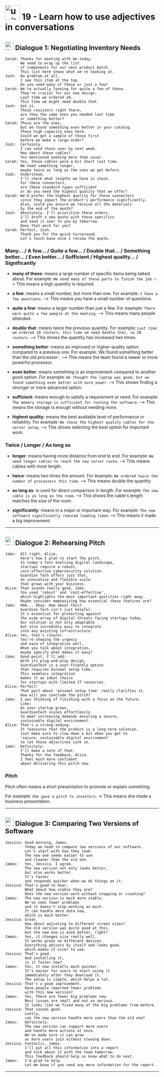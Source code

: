 # <img width="48" height="48" src="https://img.icons8.com/emoji/48/united-kingdom-emoji.png" alt="united-kingdom-emoji"/> 19 - Learn how to use adjectives in conversations

## <img width="28" height="28" src="https://img.icons8.com/emoji/28/united-kingdom-emoji.png" alt="united-kingdom-emoji"/> Dialogue 1: Negotiating Inventory Needs

```
Sarah: Thanks for meeting with me today.
       We need to wrap up the list
       of components for our next product batch.
       This list here shows what we're looking at.
Josh:  No problem at all.
       I see this item at the top.
       Do you need many of these or just a few?
Sarah: We're actually looking for quite a few of those.
       They're crucial for our new design.
       Last time we ordered 20.
       This time we might need double that.
Josh:  Got it.
       Those resistors right there,
       are they the same ones you needed last time
       or something better?
Sarah: Those are the ones,
       but we found something even better in your catalog.
       These high capacity ones here.
       Could we get a sample of those first
       before we make a large order?
Josh:  Certainly.
       I can send those over by next week.
       How about these cables?
       You mentioned needing more than usual.
Sarah: Yes, those cables were a bit short last time.
       We need something longer,
       maybe twice as long as the ones we got before.
Joah:  Understood.
       I'll check what lengths we have in stock.
       For these connectors,
       are these standard types sufficient
       or do you need the highest quality that we offer?
Sarah: We'd prefer the highest quality for those connectors
       since they impact the product's performance significantly.
       Also, could you ensure we receive all the materials
       by the end of the month?
Josh:  Absolutely. I'll prioritize these orders.
       I'll draft a new quote with these specifics
       and send it over to you by tomorrow.
       Does that work for you?
Sarah: Perfect, Josh.
       Thank you for the quick turnaround.
       Let's touch base once I review the quote.
```

### Many... / A few... / Quite a few... / Double that... / Something better... / Even better... / Sufficient / Highest quality... / Significantly

- **many of these**: means a large number of specific items being talked about. For example: `We need many of these parts to finish the job`. –> This means a high quantity is required.

- **a few**: means a small number, but more than one. For example: `I have a few questions`. –> This means you have a small number of questions.

- **quite a few**: means a larger number than just a few. For example: `There were quite a few people at the meeting`. –> This means many people attended.

- **double that**: means twice the previous quantity. For example: `Last time we ordered 10 routers; this time we need double that, so 20 routers`. –> This shows the quantity has increased two times.
 
- **something better**: means an improved or higher-quality option compared to a previous one. For example: We found something better than the old processor`. –> This means the team found a newer or more powerful processor.

- **even better**: means something is an improvement compared to another good option. For example: `We thought the laptop was good, but we found something even better with more power`. –> This shows finding a stronger or more advanced option.

- **sufficient**: means enough to satisfy a requirement or need. For example: `The memory storage is sufficient for running the software`. –> This means the storage is enough without needing more.

- **highest quality**: means the best available level of performance or reliability. For example: `We chose the highest quality cables for the server setup`. –> This shows selecting the best option for important work.

### Twice / Longer / As long as

- **longer**: means having more distance from end to end. For example: `We need longer cables to reach the new server racks`. –> This means cables with more length.

- **twice**: means two times the amount. For example: `We ordered twice the number of processors this time`. –> This means double the quantity.

- **as long as**: is used for direct comparison in length. For example: `The new cable is as long as the room`. –> This shows the cable's length matches the size of the room.

- **significantly**: means in a major or important way. For example: `The new software significantly reduced loading times` –> This means it made a big improvement.
  
---

## <img width="28" height="28" src="https://img.icons8.com/emoji/28/united-kingdom-emoji.png" alt="united-kingdom-emoji"/> Dialogue 2: Rehearsing Pitch

```
Jake:  All right, Alice,
       here's how I plan to start the pitch.
       In today's fast evolving digital landscape,
       startups require a robust,
       cost-effective cybersecurity solution.
       Guardian Tech offers just that,
       an innovative and flexible suite
       that grows with your business.
ALice: That sounds really good, Jake.
       You used 'robust' and 'cost-effective',
       which highlights the most important qualities right away.
       Maybe consider emphasizing how essential these features are?
Jake:  Hmm... Okay. How about this?
       Guardian Tech isn't just helpful.
       It's essential for protecting against
       the wide array of digital threats facing startups today.
       Our solution is not only adaptable
       but also incredibly easy to integrate
       into any existing infrastructure.
Alice: Yes, that's clearer.
       You're showing the urgency
       and ease of integration well.
       When you talk about integration,
       maybe specify what makes it easy?
Jake:  Good point. I'll add:
       With its plug-and-play design,
       GuardianTech is a user-friendly option
       that requires minimal setup time.
       This seamless integration
       makes it an ideal choice
       for startups with limited IT resources.
Alice: Perfect!
       That part about 'minimal setup time' really clarifies it.
       How will you conclude the pitch?
Jake:  I was thinking of finishing with a focus on the future.
       Like:
       As your startup grows,
       GuardianTech scales effortlessly
       to meet increasing demands ensuring a secure,
       sustainable digital environment.
Alice: That's a strong ending.
       It reassures that the product is a long-term solution.
       Just make sure to slow down a bit when you get to
       'secure, sustainable digital environment'
       to let those adjectives sink in.
Jake:  Definitely.
       I'll make a note of that.
       Thanks for the feedback, Alice.
       I feel much more confident
       about delivering this pitch now.
```

### Pitch

Pitch often means a short presentation to promote or explain something. 

For example: `She gave a pitch to investors`. -> This means she made a business presentation.

---

## <img width="28" height="28" src="https://img.icons8.com/emoji/28/united-kingdom-emoji.png" alt="united-kingdom-emoji"/> Dialogue 3: Comparing Two Versions of Software


```
Jessica: Good morning, James.
         Today we need to compare two versions of our software.
         Let's start with how they look.
         The new one seems easier to use
         and cleaner than the old one.
James:   Yes, Jessica. I agree.
         The new version not only looks better,
         but also works better.
         It's faster
         and responds quicker when we do things on it.
Jessica: That's good to hear.
         What about how stable they are?
         Does the new version work without stopping or crashing?
James:   The new version is much more stable.
         We've seen fewer problems
         and it doesn't stop working as much.
         It can handle more data now,
         which is much better.
Jessica: Great.
         How about adjusting to different screen sizes?
         The old version was quite good at this,
         but the new one is even better, right?
James:   Yes, it changes size really well.
         It works great on different devices.
         Everything adjusts by itself and looks good,
         which makes it nicer to use.
Jessica: That's good.
         And installing it,
         is it faster now?
James:   Yes, it now installs much quicker.
         It's easier for users to start using it
         immediately after they download it.
         The setup is simple, which helps a lot.
Jessica: That's a good improvement.
         Have people reported fewer problems
         with this new version?
James:   Yes, there are fewer big problems now.
         Most issues are small and not so serious.
         It looks like we fixed many of the big problems from before.
Jessica: That sounds good.
         Lastly,
         can the new version handle more users than the old one?
James:   Definitely.
         The new version can support more users
         and handle more actions at once.
         We've made sure it can grow
         as more users join without slowing down.
Jessica: Fantastic, James.
         I'll put all this information into a report
         and talk about it with the team tomorrow.
         This feedback should help us know what to do next.
James:   I'm glad to help.
         Let me know if you need any more information for the report.
```

---


